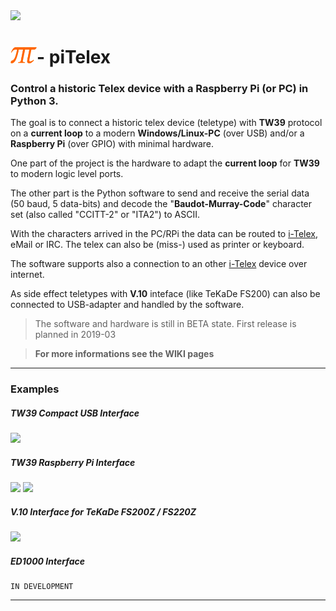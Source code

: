 <img src="https://raw.githubusercontent.com/wiki/fablab-wue/piTelex/img/Header.JPG" width="1024px">

# <img src="piTelexLogo.png" width="42px">- piTelex

### Control a historic Telex device with a Raspberry Pi (or PC) in Python 3.

The goal is to connect a historic telex device (teletype) with **TW39** protocol on a **current loop** to a modern **Windows/Linux-PC** (over USB) and/or a **Raspberry Pi** (over GPIO) with minimal hardware.

One part of the project is the hardware to adapt the **current loop** for **TW39** to modern logic level ports.

The other part is the Python software to send and receive the serial data (50 baud, 5 data-bits) and decode the "**Baudot-Murray-Code**" character set (also called "CCITT-2" or "ITA2") to ASCII.

With the characters arrived in the PC/RPi the data can be routed to [i-Telex](https://www.i-telex.net), eMail or IRC. The telex can also be (miss-) used as printer or keyboard.

The software supports also a connection to an other [i-Telex](https://www.i-telex.net) device over internet.

As side effect teletypes with **V.10** inteface (like TeKaDe FS200) can also be connected to USB-adapter and handled by the software.

> The software and hardware is still in BETA state. First release is planned in 2019-03


> **For more informations see the WIKI pages**

---

### Examples

##### TW39 Compact USB Interface

<img src="https://raw.githubusercontent.com/wiki/fablab-wue/piTelex/img/USB.JPG" width="160px">

 ##### TW39 Raspberry Pi Interface

<img src="https://raw.githubusercontent.com/wiki/fablab-wue/piTelex/img/pyTelexPCBt.png" width="157px">
<img src="https://raw.githubusercontent.com/wiki/fablab-wue/piTelex/img/pyTelexPCBb.png" width="157px">

 ##### V.10 Interface for TeKaDe FS200Z / FS220Z

<img src="https://raw.githubusercontent.com/wiki/fablab-wue/piTelex/img/V.10.JPG" width="160px">

##### ED1000 Interface

    IN DEVELOPMENT

---
